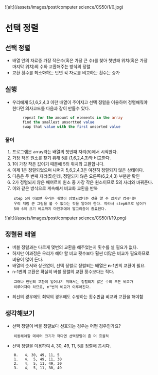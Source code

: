 ![alt](/assets/images/post/computer science/CS50/1/0.jpg)

선택 정렬
===========

## 선택 정렬

* 배열 안의 자료중 가장 작은수(혹은 가장 큰 수)를 찾아 첫번째 위치(혹은 가장  
  마지막 위치)의 수와 교환해주는 방식의 정렬
* 교환 횟수를 최소화하는 반면 각 자료를 비교하는 횟수는 증가

## 실행

* 우리에게 5,1,6,2,4,3 이란 배열이 주어지고 선택 정렬을 이용하여 정렬해줘야  
  한다면 의사코드를 다음과 같이 만들수 있다.

```sql
        repeat for the amount of elements in the array
        find the smallest unsortted value
        swap that value with the first unsorted value
```

### 풀이

1. 프로그램은 array라는 배열의 첫번째 자리(5)에서 시작한다.
2. 가장 작은 원소를 찾기 위해 5를 (1,6,2,4,3)와 비교한다.
3. 1이 가장 작은 값이기 때문에 5의 위치와 교환합니다.
4. 이제 1은 정렬되었으며 나머지 5,6,2,4,3은 여전히 정렬되지 않은 상태이다.
5. 다음은 두 번째 자리(5)인데, 정렬되지 않은 오른쪽(6,2,4,3) 부분만 확인
6. 2가 정렬되지 않은 배여르이 원소 중 가장 작은 원소이므로 5의 자리와 바꿔준다.
7. 이와 같은 방식으로 계속해서 비교화 교환을 반복

```
    step 5에 이르면 우리는 배열이 정렬되었다는 것을 알 수 있지만 컴퓨터는  
    우리 처럼 큰 그림을 볼 수 없다는 것을 알아야 한다. 따라서 step6으로 넘어가
    5와 6의 크기 비교까지 마친후에야 알고리즘이 종료된다.
```

![alt](/assets/images/post/computer science/CS50/1/19.png)

## 정렬된 배열

* 버블 정렬과는 다르게 몇번의 교환을 해주었는지 횟수를 셀 필요가 없다.
* 하지만 이과정은 우리가 해야 할 비교 횟수보다 훨씬 더많은 비교가 필요하므로  
  비용이 많이 든다.
* 배열의 순서와 상관없이, 선택 정렬로 정렬되는 배열은 **n-1**번의 교환이 필요.
* n-1번의 교환은 확실히 버블 정렬의 교환 횟수보다는 적다.

```
    그러나 한번의 교환이 일어나기 위해서는 정렬되지 않은 수의 모든 비교가
    이루어져야 하므로, n²번의 비교가 이루어진다.
```

* 최선의 경우에도 최악의 경우에도 수행하는 횟수만큼 비교와 교환을 해야함

## 생각해보기

* 선택 정렬이 버블 정렬보다 선호되는 경우는 어떤 경우인가요?

```
    이동해야할 데이터 크기가 작다면 선택정렬이 좀 더 효율적
```

* 선택 정렬을 이용하여 4, 30, 49, 11, 5를 정렬해 봅시다.

```
    0.   4, 30, 49, 11, 5
    1.   4,  5, 49, 11, 30
    2.   4,  5, 11, 49, 30
    3.   4,  5, 11, 30, 49

```
